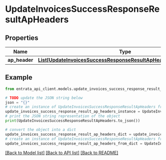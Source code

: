 # UpdateInvoicesSuccessResponseResultApHeaders


## Properties

Name | Type | Description | Notes
------------ | ------------- | ------------- | -------------
**ap_header** | [**List[UpdateInvoicesSuccessResponseResultApHeadersApHeaderInner]**](UpdateInvoicesSuccessResponseResultApHeadersApHeaderInner.md) |  | [optional] 

## Example

```python
from entrata_api_client.models.update_invoices_success_response_result_ap_headers import UpdateInvoicesSuccessResponseResultApHeaders

# TODO update the JSON string below
json = "{}"
# create an instance of UpdateInvoicesSuccessResponseResultApHeaders from a JSON string
update_invoices_success_response_result_ap_headers_instance = UpdateInvoicesSuccessResponseResultApHeaders.from_json(json)
# print the JSON string representation of the object
print(UpdateInvoicesSuccessResponseResultApHeaders.to_json())

# convert the object into a dict
update_invoices_success_response_result_ap_headers_dict = update_invoices_success_response_result_ap_headers_instance.to_dict()
# create an instance of UpdateInvoicesSuccessResponseResultApHeaders from a dict
update_invoices_success_response_result_ap_headers_from_dict = UpdateInvoicesSuccessResponseResultApHeaders.from_dict(update_invoices_success_response_result_ap_headers_dict)
```
[[Back to Model list]](../README.md#documentation-for-models) [[Back to API list]](../README.md#documentation-for-api-endpoints) [[Back to README]](../README.md)


